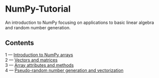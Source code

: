 # NumPy-Tutorial
An introduction to NumPy focusing on applications to basic linear algebra and random number generation.

## Contents

1 — [Introduction to NumPy arrays](https://github.com/pzuehlke/NumPy-Tutorial/blob/main/01-introduction_to_numpy_arrays.ipynb)<br>
2 — [Vectors and matrices](https://github.com/pzuehlke/NumPy-Tutorial/blob/main/02-vectors_and_matrices.ipynb)<br>
3 — [Array attributes and methods](https://github.com/pzuehlke/NumPy-Tutorial/blob/main/03-array_attributes_and_methods.ipynb)<br>
4 — [Pseudo-random number generation and vectorization](https://github.com/pzuehlke/NumPy-Tutorial/blob/main/04-random_number_generation_and_vectorization.ipynb)<br>